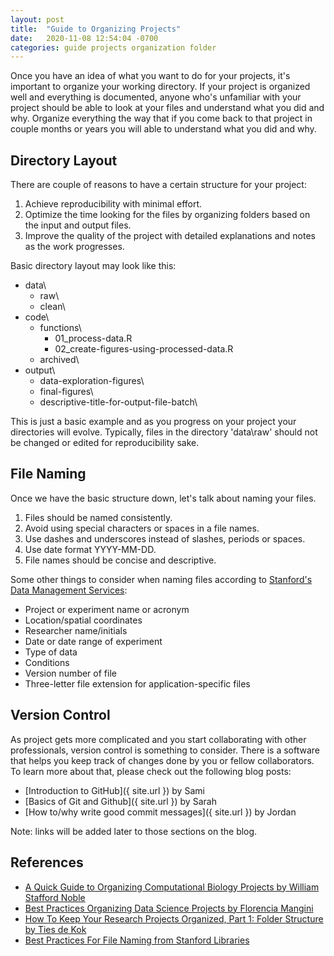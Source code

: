 ```yaml
---
layout: post
title:  "Guide to Organizing Projects"
date:   2020-11-08 12:54:04 -0700
categories: guide projects organization folder
---
```

Once you have an idea of what you want to do for your projects, it's important to organize your working directory. If your project is organized well and everything is documented, anyone who's unfamiliar with your project should be able to look at your files and understand what you did and why. Organize everything the way that if you come back to that project in couple months or years you will able to understand what you did and why.

## Directory Layout
There are couple of reasons to have a certain structure for your project:
1. Achieve reproducibility with minimal effort.  
2. Optimize the time looking for the files by organizing folders based on the input and output files.  
3. Improve the quality of the project with detailed explanations and notes as the work progresses.

Basic directory layout may look like this:
* data\
  * raw\
  * clean\
* code\
  * functions\
    * 01_process-data.R
    * 02_create-figures-using-processed-data.R
  * archived\
* output\
  * data-exploration-figures\
  * final-figures\
  * descriptive-title-for-output-file-batch\

This is just a basic example and as you progress on your project your directories will evolve. Typically, files in the directory 'data\raw\' should not be changed or edited for reproducibility sake.

## File Naming
Once we have the basic structure down, let's talk about naming your files.

1. Files should be named consistently.
2. Avoid using special characters or spaces in a file names.
3. Use dashes and underscores instead of slashes, periods or spaces.
4. Use date format YYYY-MM-DD.
5. File names should be concise and descriptive.

Some other things to consider when naming files according to [Stanford's Data Management Services](https://library.stanford.edu/research/data-management-services/data-best-practices/best-practices-file-naming):
* Project or experiment name or acronym
* Location/spatial coordinates
* Researcher name/initials
* Date or date range of experiment
* Type of data
* Conditions
* Version number of file
* Three-letter file extension for application-specific files

## Version Control
As project gets more complicated and you start collaborating with other professionals, version control is something to consider. There is a software that helps you keep track of changes done by you or fellow collaborators. To learn more about that, please check out the following blog posts:
* [Introduction to GitHub]({ site.url }) by Sami
* [Basics of Git and Github]({ site.url }) by Sarah
* [How to/why write good commit messages]({ site.url }) by Jordan

Note: links will be added later to those sections on the blog.

## References
* [A Quick Guide to Organizing Computational Biology Projects by William Stafford Noble](https://journals.plos.org/ploscompbiol/article?id=10.1371/journal.pcbi.1000424#s8)
* [Best Practices Organizing Data Science Projects by Florencia Mangini](https://www.thinkingondata.com/how-to-organize-data-science-projects/)
* [How To Keep Your Research Projects Organized, Part 1: Folder Structure by Ties de Kok](https://towardsdatascience.com/how-to-keep-your-research-projects-organized-part-1-folder-structure-10bd56034d3a)
* [Best Practices For File Naming from Stanford Libraries](https://library.stanford.edu/research/data-management-services/data-best-practices/best-practices-file-naming)
